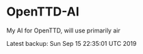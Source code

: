 # OpenTTD-AI
My AI for OpenTTD, will use primarily air

Latest backup: Sun Sep 15 22:35:01 UTC 2019
